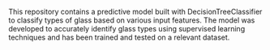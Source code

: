 This repository contains a predictive model built with DecisionTreeClassifier to classify types of glass based on various input features. 
The model was developed to accurately identify glass types using supervised learning techniques and has been trained and tested on a relevant dataset.
